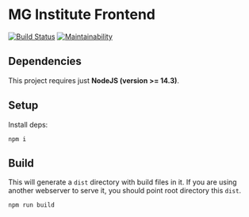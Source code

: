 # MG Institute Frontend
[![Build Status](https://travis-ci.com/renie/mg-institute-front.svg?branch=main)](https://travis-ci.com/renie/mg-institute-front)
[![Maintainability](https://api.codeclimate.com/v1/badges/67161fcf33c8984887f0/maintainability)](https://codeclimate.com/github/renie/mg-institute-front/maintainability)

## Dependencies

This project requires just **NodeJS (version >= 14.3)**.

## Setup

Install deps:
```
npm i
```

## Build

This will generate a `dist` directory with build files in it.
If you are using another webserver to serve it, you should point root directory this `dist`.
```
npm run build
```
